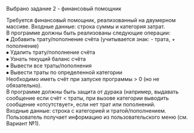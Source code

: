 Выбрано задание 2 - финансовый помощник

Требуется финансовый помощник, реализованный на двумерном массиве. Входные данные: строка суммы и категория затрат.  
В программе должны быть реализованы следующие операции:  
⦁	Добавить трату/пополнение счёта (учитывается знак: - трата, + пополнение)  
⦁	Удалить трату/пополнение счёта  
⦁	Узнать текущий баланс счёта  
⦁	Вывести все траты/пополнения  
⦁	Вывести траты по определенной категории  
Необходимо иметь счёт при запуске программы > 0 (но не обязательно).  
В программе должны быть защита от дурака (например, выдавать сообщение если счёт < траты, при вызове категории выводить сообщение «отсутствует», если нет трат или пополнений.  
Входные данные: строка с категорией и тратой/пополнением.  
Пользователь получает информацию из пользовательского меню (см. Вариант №1).  
